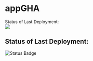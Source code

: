 # appGHA

Status of Last Deployment:<br>
<img src="https://github.com/isboston/appGHA/workflows/my-github-actions/badge.svg?branch=main"><br>


## Status of Last Deployment:
![Status Badge](https://github.com/isboston/appGHA/workflows/my-github-actions/badge.svg?branch=main)
